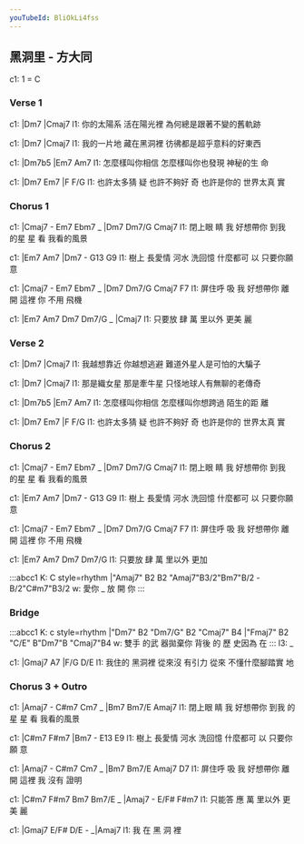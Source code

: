 ```yaml
---
youTubeId: BliOkLi4fss
---
```


## 黑洞里 - 方大同

c1: 1 = C

### Verse 1

c1: |Dm7                   |Cmaj7
l1:   你的太陽系 活在陽光裡  為何總是跟著不變的舊軌跡

c1: |Dm7                   |Cmaj7
l1:   我的一片地 藏在黑洞裡  彷彿都是超乎意料的好東西

c1: |Dm7b5                           |Em7      Am7
l1:   怎麼樣叫你相信 怎麼樣叫你也發現 神秘的生 命

c1:           |Dm7           Em7          |F        F/G
l1: 也許太多猜 疑 也許不夠好 奇 也許是你的 世界太真 實

### Chorus 1

c1: |Cmaj7  -     Em7      Ebm7 _ |Dm7  Dm7/G   Cmaj7 
l1:  閉上眼 睛 我 好想帶你 到我    的星 星   看 我看的風景

c1:     |Em7         Am7   |Dm7      -  G13      G9
l1: 樹上 長愛情 河水 洗回憶 什麼都可 以 只要你願 意

c1: |Cmaj7  -     Em7      Ebm7 _ |Dm7  Dm7/G   Cmaj7 F7
l1:  屏住呼 吸 我 好想帶你 離開    這裡      你 不用  飛機

c1: |Em7    Am7   Dm7    Dm7/G _ |Cmaj7
l1:  只要放 肆 萬 里以外 更美     麗

### Verse 2

c1: |Dm7                   |Cmaj7
l1:   我越想靠近 你越想逃避  難道外星人是可怕的大騙子

c1: |Dm7                   |Cmaj7
l1:   那是織女星 那是牽牛星  只怪地球人有無聊的老傳奇

c1: |Dm7b5                           |Em7      Am7
l1:   怎麼樣叫你相信 怎麼樣叫你想跨過 陌生的距 離

c1:           |Dm7           Em7          |F        F/G
l1: 也許太多猜 疑 也許不夠好 奇 也許是你的 世界太真 實

### Chorus 2

c1: |Cmaj7  -     Em7      Ebm7 _ |Dm7  Dm7/G   Cmaj7
l1:  閉上眼 睛 我 好想帶你 到我    的星 星   看 我看的風景

c1:     |Em7         Am7   |Dm7      -  G13      G9
l1: 樹上 長愛情 河水 洗回憶 什麼都可 以 只要你願 意

c1: |Cmaj7  -     Em7      Ebm7 _ |Dm7  Dm7/G   Cmaj7 F7
l1:  屏住呼 吸 我 好想帶你 離開    這裡      你 不用  飛機

c1: |Em7    Am7   Dm7    Dm7/G
l1:  只要放 肆 萬 里以外 更加     

:::abcc1
K: C style=rhythm
|"Amaj7" B2 B2 "Amaj7"B3/2"Bm7"B/2 -B/2"C#m7"B3/2
w: 愛你 _ 放 開 你
:::


### Bridge

:::abcc1
K: c style=rhythm
|"Dm7" B2 "Dm7/G" B2 "Cmaj7" B4 |"Fmaj7" B2 "C/E" B"Dm7"B "Cmaj7"B4
w: 雙手 的武 器拋棄你 背後    的  歷  史因為 在
:::
l3: _

c1:       |Gmaj7         A7         |F/G            D/E
l1: 我住的 黑洞裡 從來沒 有引力 從來 不懂什麼腳踏實 地

### Chorus 3 + Outro

c1: |Amaj7  -     C#m7     Cm7 _  |Bm7  Bm7/E   Amaj7
l1:  閉上眼 睛 我 好想帶你 到我    的星 星   看 我看的風景

c1:     |C#m7        F#m7  |Bm7      -  E13      E9
l1: 樹上 長愛情 河水 洗回憶 什麼都可 以 只要你願 意

c1: |Amaj7  -     C#m7     Cm7 _  |Bm7  Bm7/E   Amaj7 D7
l1:  屏住呼 吸 我 好想帶你 離開    這裡      我 沒有  證明

c1: |C#m7   F#m7   Bm7    Bm7/E _ |Amaj7 - E/F# F#m7
l1:  只能答 應  萬 里以外 更美     麗

c1: |Gmaj7  E/F#  D/E  -  _|Amaj7
l1:  我     在    黑   洞   裡
